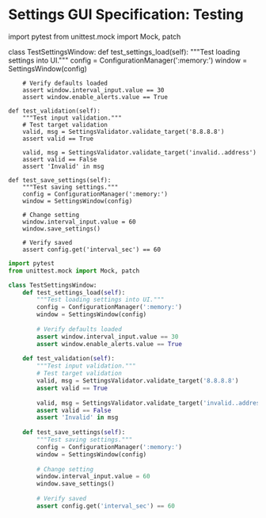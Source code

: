 # Settings GUI Specification: Testing



import pytest
from unittest.mock import Mock, patch

class TestSettingsWindow:
    def test_settings_load(self):
        """Test loading settings into UI."""
        config = ConfigurationManager(':memory:')
        window = SettingsWindow(config)
        
        # Verify defaults loaded
        assert window.interval_input.value == 30
        assert window.enable_alerts.value == True
    
    def test_validation(self):
        """Test input validation."""
        # Test target validation
        valid, msg = SettingsValidator.validate_target('8.8.8.8')
        assert valid == True
        
        valid, msg = SettingsValidator.validate_target('invalid..address')
        assert valid == False
        assert 'Invalid' in msg
    
    def test_save_settings(self):
        """Test saving settings."""
        config = ConfigurationManager(':memory:')
        window = SettingsWindow(config)
        
        # Change setting
        window.interval_input.value = 60
        window.save_settings()
        
        # Verify saved
        assert config.get('interval_sec') == 60

```python
import pytest
from unittest.mock import Mock, patch

class TestSettingsWindow:
    def test_settings_load(self):
        """Test loading settings into UI."""
        config = ConfigurationManager(':memory:')
        window = SettingsWindow(config)
        
        # Verify defaults loaded
        assert window.interval_input.value == 30
        assert window.enable_alerts.value == True
    
    def test_validation(self):
        """Test input validation."""
        # Test target validation
        valid, msg = SettingsValidator.validate_target('8.8.8.8')
        assert valid == True
        
        valid, msg = SettingsValidator.validate_target('invalid..address')
        assert valid == False
        assert 'Invalid' in msg
    
    def test_save_settings(self):
        """Test saving settings."""
        config = ConfigurationManager(':memory:')
        window = SettingsWindow(config)
        
        # Change setting
        window.interval_input.value = 60
        window.save_settings()
        
        # Verify saved
        assert config.get('interval_sec') == 60

```
